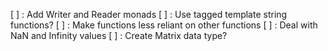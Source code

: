 [ ] : Add Writer and Reader monads
[ ] : Use tagged template string functions?
[ ] : Make functions less reliant on other functions
[ ] : Deal with NaN and Infinity values
[ ] : Create Matrix data type?
